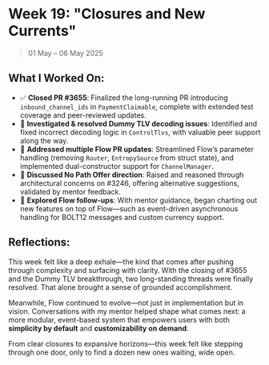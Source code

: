 # Week 19: "Closures and New Currents"

> 01 May – 06 May 2025

## What I Worked On:

- ✅ **Closed PR #3655**: Finalized the long-running PR introducing
  `inbound_channel_ids` in `PaymentClaimable`, complete with extended test
  coverage and peer-reviewed updates.
- 🧩 **Investigated & resolved Dummy TLV decoding issues**: Identified and fixed
  incorrect decoding logic in `ControlTlvs`, with valuable peer support along
  the way.
- 🔁 **Addressed multiple Flow PR updates**: Streamlined Flow’s parameter
  handling (removing `Router`, `EntropySource` from struct state), and
  implemented dual-constructor support for `ChannelManager`.
- 💬 **Discussed No Path Offer direction**: Raised and reasoned through
  architectural concerns on #3246, offering alternative suggestions, validated
  by mentor feedback.
- 🌱 **Explored Flow follow-ups**: With mentor guidance, began charting out new
  features on top of Flow—such as event-driven asynchronous handling for BOLT12
  messages and custom currency support.

## Reflections:

This week felt like a deep exhale—the kind that comes after pushing through
complexity and surfacing with clarity. With the closing of #3655 and the Dummy
TLV breakthrough, two long-standing threads were finally resolved. That alone
brought a sense of grounded accomplishment.

Meanwhile, Flow continued to evolve—not just in implementation but in vision.
Conversations with my mentor helped shape what comes next: a more modular,
event-based system that empowers users with both **simplicity by default** and
**customizability on demand**.

From clear closures to expansive horizons—this week felt like stepping through
one door, only to find a dozen new ones waiting, wide open.

